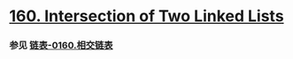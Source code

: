 # [160. Intersection of Two Linked Lists](https://leetcode.com/problems/intersection-of-two-linked-lists/)

### 参见 [链表-0160.相交链表](https://github.com/hd2yao/leetcode/tree/master/linked-list/0160.Intersection-of-Two-Linked-List)
